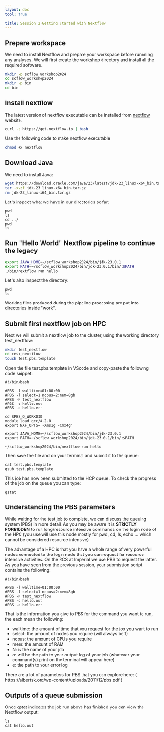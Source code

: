 ```yaml
---
layout: doc
tool: true

title: Session 2-Getting started with Nextflow
---
```


## Prepare workspace

We need to install Nextflow and prepare your workspace before runnning any analyses. We will first create the workshop directory and install all the required software. 

```bash
mkdir -p scflow_workshop2024
cd scflow_workshop2024
mkdir -p bin
cd bin
```


## Install nextflow

The latest version of nextflow executable can be installed from [nextflow](https://www.nextflow.io/docs/latest/install.html) website.

```bash
curl -s https://get.nextflow.io | bash
```

Use the following code to make nextflow executable

```bash
chmod +x nextflow
```

## Download Java 

We need to install Java:

```bash
wget https://download.oracle.com/java/23/latest/jdk-23_linux-x64_bin.tar.gz
tar -xvzf jdk-23_linux-x64_bin.tar.gz
rm jdk-23_linux-x64_bin.tar.gz
```

Let's inspect what we have in our directories so far:

```
pwd
ls
cd ../
pwd
ls
```

## Run "Hello World" Nextflow pipeline to continue the legacy

```bash
export JAVA_HOME=~/scflow_workshop2024/bin/jdk-23.0.1
export PATH=~/scflow_workshop2024/bin/jdk-23.0.1/bin/:$PATH
./bin/nextflow run hello
```

Let's also inspect the directory:

```
pwd
ls
```

Working files produced during the pipeline processing are put into  directories inside "work". 

## Submit first nextflow job on HPC

Next we will submit a nextflow job to the cluster, using the working directory test_nextflow:

```bash
mkdir test_nextflow
cd test_nextflow
touch test.pbs.template
```

Open the file test.pbs.template in VScode and copy-paste the following code snippet:

```
#!/bin/bash

#PBS -l walltime=01:00:00
#PBS -l select=1:ncpus=2:mem=8gb
#PBS -N test_nextflow
#PBS -o hello.out
#PBS -e hello.err

cd $PBS_O_WORKDIR
module load gcc/8.2.0
export NXF_OPTS='-Xms1g -Xmx4g'

export JAVA_HOME=~/scflow_workshop2024/bin/jdk-23.0.1
export PATH=~/scflow_workshop2024/bin/jdk-23.0.1/bin/:$PATH

~/scflow_workshop2024/bin/nextflow run hello
```

Then save the file and on your terminal and submit it to the queue:

```
cat test.pbs.template
qsub test.pbs.template
```
This job has now been submitted to the HCP queue.  To check the progress of the job on the queue you can type:

```
qstat
```

## Understanding the PBS parameters

While waiting for the test job to complete, we can discuss the queuing system (PBS) in more detail. As you may be aware it is **STRICTLY FORBIDDEN** to run long/resource intensive commands on the login node of the HPC (you use will use this node mostly for pwd, cd, ls, echo ... which cannot be considered resource intensive)

The advantage of a HPC is that you have a whole range of very powerful nodes connected to the login node that you can request for resource intensive activities. On the RCS at Imperial we use PBS to request the latter. As you have seen from the previous session, your submission script contains the following:

```
#!/bin/bash

#PBS -l walltime=01:00:00
#PBS -l select=1:ncpus=2:mem=8gb
#PBS -N test_nextflow
#PBS -o hello.out
#PBS -e hello.err
```

That is the information you give to PBS for the command you want to run, the each mean the following:
- walltime: the amount of time that you request for the job you want to run
- select: the amount of nodes you require (will always be 1)
- ncpus: the amount of CPUs you require
- mem: the amount of RAM 
- N: is the name of your job
- o: will be the path to your output log of your job (whatever your command(s) print on the terminal will appear here)
- e: the path to your error log

There are a lot of parameters for PBS that you can explore here: ( https://albertsk.org/wp-content/uploads/2011/12/pbs.pdf )

## Outputs of a queue submission

Once qstat indicates the job run above has finished you can view the Nextflow output:

```
ls
cat hello.out

```